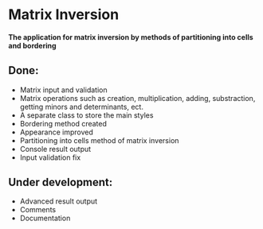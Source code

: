 # Matrix Inversion
#### The application for matrix inversion by methods of partitioning into cells and bordering

## Done:
* Matrix input and validation
* Matrix operations such as creation, multiplication, adding, substraction, getting minors and determinants, ect.
* A separate class to store the main styles
* Bordering method created
* Appearance improved
* Partitioning into cells method of matrix inversion
* Console result output
* Input validation fix

## Under development:
* Advanced result output
* Comments
* Documentation